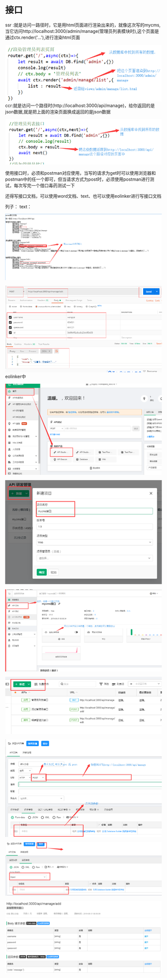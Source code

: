 # 接口
ssr :就是访问一路径时，它是用html页面进行渲染出来的，就像这次写的mycms,当它访问http://localhost:3000/admin/manage(管理员列表模块时),这个页面是通过ctx.render('...'),进行渲染html页面

![enter description here](https://www.github.com/github-zhanghaomeng/JueJin/raw/master/images/1567214014542.png)
ccr:就是访问一个路径时(http://localhost:3000/api/manage)，给你返回的是json数据,就是把上面的渲染页面换成返回的是json数据

![enter description here](https://www.github.com/github-zhanghaomeng/JueJin/raw/master/images/1567214224975.png)

使用接口时，必须和postman对应使用，当写的请求为get时可以使用浏览器和postman中的任一个即可，但当请求方式为post时，必须使用postman进行测试，每次写完一个借口毒药测试一下

还得写接口文档，可以使用word文档、text、也可以使用eolinker进行写接口文档

列子：
text：

![enter description here](https://www.github.com/github-zhanghaomeng/JueJin/raw/master/images/1567218024730.png)
    
![enter description here](https://www.github.com/github-zhanghaomeng/JueJin/raw/master/images/1567218082488.png)
eolinker中

![enter description here](https://www.github.com/github-zhanghaomeng/JueJin/raw/master/images/1567218148674.png)

![enter description here](https://www.github.com/github-zhanghaomeng/JueJin/raw/master/images/1567218195484.png)

![enter description here](https://www.github.com/github-zhanghaomeng/JueJin/raw/master/images/1567218325803.png)

![enter description here](https://www.github.com/github-zhanghaomeng/JueJin/raw/master/images/1567218353093.png)

![enter description here](https://www.github.com/github-zhanghaomeng/JueJin/raw/master/images/1567218501761.png)

![enter description here](https://www.github.com/github-zhanghaomeng/JueJin/raw/master/images/1567218546948.png)

![enter description here](https://www.github.com/github-zhanghaomeng/JueJin/raw/master/images/1567218573408.png)